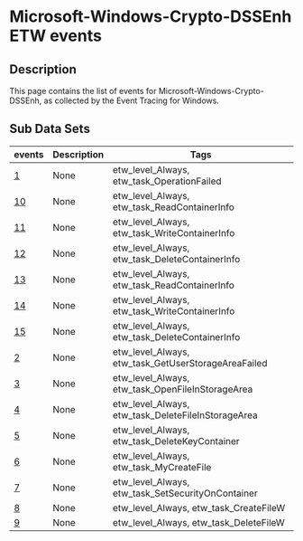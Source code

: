 # Microsoft-Windows-Crypto-DSSEnh ETW events

## Description
This page contains the list of events for Microsoft-Windows-Crypto-DSSEnh, as collected by the Event Tracing for Windows.

## Sub Data Sets
|events|Description|Tags|
|---|---|---|
|[1](events/event-1.md)|None|etw_level_Always, etw_task_OperationFailed|
|[10](events/event-10.md)|None|etw_level_Always, etw_task_ReadContainerInfo|
|[11](events/event-11.md)|None|etw_level_Always, etw_task_WriteContainerInfo|
|[12](events/event-12.md)|None|etw_level_Always, etw_task_DeleteContainerInfo|
|[13](events/event-13.md)|None|etw_level_Always, etw_task_ReadContainerInfo|
|[14](events/event-14.md)|None|etw_level_Always, etw_task_WriteContainerInfo|
|[15](events/event-15.md)|None|etw_level_Always, etw_task_DeleteContainerInfo|
|[2](events/event-2.md)|None|etw_level_Always, etw_task_GetUserStorageAreaFailed|
|[3](events/event-3.md)|None|etw_level_Always, etw_task_OpenFileInStorageArea|
|[4](events/event-4.md)|None|etw_level_Always, etw_task_DeleteFileInStorageArea|
|[5](events/event-5.md)|None|etw_level_Always, etw_task_DeleteKeyContainer|
|[6](events/event-6.md)|None|etw_level_Always, etw_task_MyCreateFile|
|[7](events/event-7.md)|None|etw_level_Always, etw_task_SetSecurityOnContainer|
|[8](events/event-8.md)|None|etw_level_Always, etw_task_CreateFileW|
|[9](events/event-9.md)|None|etw_level_Always, etw_task_DeleteFileW|
